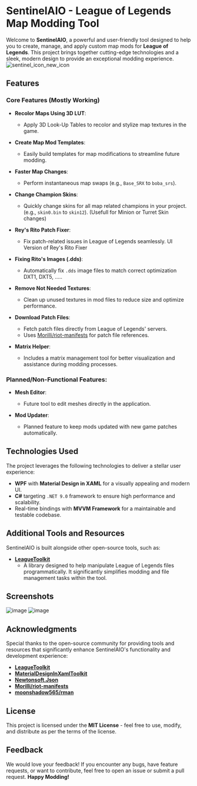 # SentinelAIO - League of Legends Map Modding Tool
Welcome to **SentinelAIO**, a powerful and user-friendly tool designed to help you to create, manage, and apply custom map mods for **League of Legends**. This project brings together cutting-edge technologies and a sleek, modern design to provide an exceptional modding experience.
![sentinel_icon_new_icon](https://github.com/user-attachments/assets/2e419190-6435-4b15-96eb-4b3c6304e931)


## **Features**
### **Core Features (Mostly Working)**
- **Recolor Maps Using 3D LUT**:
    - Apply 3D Look-Up Tables to recolor and stylize map textures in the game.

- **Create Map Mod Templates**:
    - Easily build templates for map modifications to streamline future modding.

- **Faster Map Changes**:
    - Perform instantaneous map swaps (e.g., `Base_SRX` to `boba_srs`).

- **Change Champion Skins**:
    - Quickly change skins for all map related champions in your project. (e.g., `skin0.bin` to `skin12`). (Usefull for Minion or Turret Skin changes)

- **Rey's Rito Patch Fixer**:
    - Fix patch-related issues in League of Legends seamlessly. UI Version of Rey's Rito Fixer

- **Fixing Rito's Images (.dds)**:
    - Automatically fix `.dds` image files to match correct optimization DXT1, DXT5, .....

- **Remove Not Needed Textures**:
    - Clean up unused textures in mod files to reduce size and optimize performance.

- **Download Patch Files**:
    - Fetch patch files directly from League of Legends' servers.
    - Uses [Morilli/riot-manifests](https://github.com/Morilli/riot-manifests/tree/master/LoL) for patch file references.

- **Matrix Helper**:
    - Includes a matrix management tool for better visualization and assistance during modding processes.

### **Planned/Non-Functional Features**:
- **Mesh Editor**:
    - Future tool to edit meshes directly in the application.

- **Mod Updater**:
    - Planned feature to keep mods updated with new game patches automatically.


## **Technologies Used**
The project leverages the following technologies to deliver a stellar user experience:
- **WPF** with **Material Design in XAML** for a visually appealing and modern UI.
- **C#** targeting `.NET 9.0` framework to ensure high performance and scalability.
- Real-time bindings with **MVVM Framework** for a maintainable and testable codebase.

## **Additional Tools and Resources**
SentinelAIO is built alongside other open-source tools, such as:
- [**LeagueToolkit**](https://github.com/LeagueToolkit/LeagueToolkit)
    - A library designed to help manipulate League of Legends files programmatically. It significantly simplifies modding and file management tasks within the tool.

## **Screenshots**
![image](https://github.com/user-attachments/assets/066d3764-c048-4d49-8ac9-dbb19f449a30)
![image](https://github.com/user-attachments/assets/5290de86-9e31-41d5-b794-793addb404be)

## **Acknowledgments**
Special thanks to the open-source community for providing tools and resources that significantly enhance SentinelAIO's functionality and development experience:
- [**LeagueToolkit**](https://github.com/LeagueToolkit/LeagueToolkit)
- [**MaterialDesignInXamlToolkit**](https://github.com/MaterialDesignInXAML/MaterialDesignInXamlToolkit)
- [**Newtonsoft.Json**](https://github.com/JamesNK/Newtonsoft.Json)
- [**Morilli/riot-manifests**](https://github.com/Morilli/riot-manifests/tree/master/LoL)
- [**moonshadow565/rman**](https://github.com/moonshadow565/rman)

## **License**
This project is licensed under the **MIT License** - feel free to use, modify, and distribute as per the terms of the license.
## **Feedback**
We would love your feedback! If you encounter any bugs, have feature requests, or want to contribute, feel free to open an issue or submit a pull request.
**Happy Modding!**

